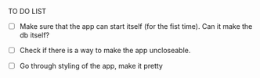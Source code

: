 TO DO LIST
 - [ ] Make sure that the app can start itself (for the fist time). Can it make the db itself?
 - [ ] Check if there is a way to make the app uncloseable.
 - [ ] Go through styling of the app, make it pretty
 